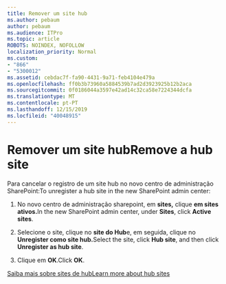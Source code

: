 ```yaml
---
title: Remover um site hub
ms.author: pebaum
author: pebaum
ms.audience: ITPro
ms.topic: article
ROBOTS: NOINDEX, NOFOLLOW
localization_priority: Normal
ms.custom:
- "866"
- "5300012"
ms.assetid: cebdac7f-fa90-4431-9a71-feb4104e479a
ms.openlocfilehash: ff0b3b73960a5884539b7ad2d3923925b12b2aca
ms.sourcegitcommit: 0f0186044a3597e42ad14c32ca58e7224344dcfa
ms.translationtype: MT
ms.contentlocale: pt-PT
ms.lasthandoff: 12/15/2019
ms.locfileid: "40048915"
---
```

# <a name="remove-a-hub-site"></a><span data-ttu-id="2855c-102">Remover um site hub</span><span class="sxs-lookup"><span data-stu-id="2855c-102">Remove a hub site</span></span>

<span data-ttu-id="2855c-103">Para cancelar o registro de um site hub no novo centro de administração SharePoint:</span><span class="sxs-lookup"><span data-stu-id="2855c-103">To unregister a hub site in the new SharePoint admin center:</span></span>
  
1. <span data-ttu-id="2855c-104">No novo centro de administração sharepoint, em **sites,** clique **em sites ativos.**</span><span class="sxs-lookup"><span data-stu-id="2855c-104">In the new SharePoint admin center, under **Sites**, click **Active sites**.</span></span>

2. <span data-ttu-id="2855c-105">Selecione o site, clique no **site do Hub**e, em seguida, clique no **Unregister como site hub.**</span><span class="sxs-lookup"><span data-stu-id="2855c-105">Select the site, click **Hub site**, and then click **Unregister as hub site**.</span></span>

3. <span data-ttu-id="2855c-106">Clique em **OK**.</span><span class="sxs-lookup"><span data-stu-id="2855c-106">Click **OK**.</span></span>

[<span data-ttu-id="2855c-107">Saiba mais sobre sites de hub</span><span class="sxs-lookup"><span data-stu-id="2855c-107">Learn more about hub sites</span></span>](https://support.office.com/article/what-is-a-sharepoint-hub-site-fe26ae84-14b7-45b6-a6d1-948b3966427f)
  